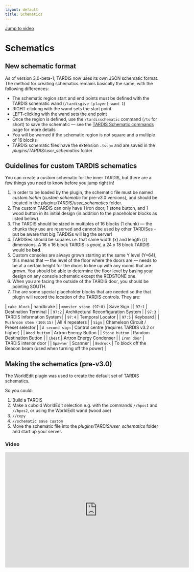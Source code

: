 ```yaml
---
layout: default
title: Schematics
---
```


[Jump to video](#video)

# Schematics

## New schematic format

As of version 3.0-beta-1, TARDIS now uses its own JSON schematic format. The method for creating schematics remains basically the same, with the following differences:

- The schematic region start and end points must be defined with the TARDIS schematic wand (`/tardisgive [player] wand 1`)
- RIGHT-clicking with the wand sets the start point
- LEFT-clicking with the wand sets the end point
- Once the region is defined, use the `/tardisschematic` command (`/ts` for short) to save the schematic — see the [TARDIS Schematic commands](schematic-commands.html) page for more details
- You will be warned if the schematic region is not square and a multiple of 16 blocks
- TARDIS schematic files have the extension `.tschm` and are saved in the _plugins/TARDIS/user\_schematics_ folder

## Guidelines for custom TARDIS schematics

You can create a custom schematic for the inner TARDIS, but there are a few things you need to know before you jump right in!

1. In order to be loaded by the plugin, the schematic file must be named _custom.tschm_ (_custom.schematic_ for pre-v3.0 versions), and should be located in the _plugins/TARDIS/user\_schematics_ folder.
2. The custom TARDIS can only have 1 iron door, 1 stone button, and 1 wood button in its initial design (in addition to the placeholder blocks as listed below).
3. The TARDIS should be sized in multiples of 16 blocks (1 chunk) — the chunks they use are reserved and cannot be used by other TARDISes - but be aware that big TARDISs will lag the server!
4. TARDISes should be squares i.e. that same width (x) and length (z) dimensions. A 16 x 16 block TARDIS is _good_, a 24 x 18 block TARDIS would be **bad**.
5. Custom consoles are always grown starting at the same Y level (Y=64), this means that — the level of the floor where the doors are — needs to be at a certain height for the doors to line up with any rooms that are grown. You should be able to determine the floor level by basing your design on any console schematic except the REDSTONE one.
6. When you are facing the outside of the TARDIS door, you should be pointing SOUTH.
7. The are some special placeholder blocks that are needed so the that plugin will record the location of the TARDIS controls. They are:

| `cake block` | handbrake |
| `monster stone (97:0)` | Save Sign |
| `97:1` | Destination Terminal |
| `97:2` | Architectural Reconfiguration System |
| `97:3` | TARDIS Information System |
| `97:4` | Temporal Locator |
| `97:5` | Keyboard |
| `Mushroom stem (100:15)` | All 4 repeaters |
| `Sign` | Chameleon Circuit / Preset selector |
| `A second sign` | Control centre (requires TARDIS v3.2 or higher) |
| `Wood button` | Artron Energy Button |
| `Stone button` | Random Destination Button |
| `Chest` | Artron Energy Condenser |
| `Iron door` | TARDIS interior door |
| `Spawner` | Scanner |
| `Bedrock` | To block off the Beacon beam (used when turning off the power) |

## Making the schematics (pre-v3.0)

The WorldEdit plugin was used to create the default set of TARDIS schematics.

So you could:

1. Build a TARDIS
2. Make a cuboid WorldEdit selection e.g. with the commands `//hpos1` and `//hpos2`, or using the WorldEdit wand (wood axe)
3. `//copy`
4. `//schematic save custom`
5. Move the schematic file into the _plugins/TARDIS/user\_schematics_ folder and start up your server.

### Video
<iframe src="https://player.vimeo.com/video/52214021" width="600" height="375" frameborder="0" webkitallowfullscreen mozallowfullscreen allowfullscreen></iframe>
